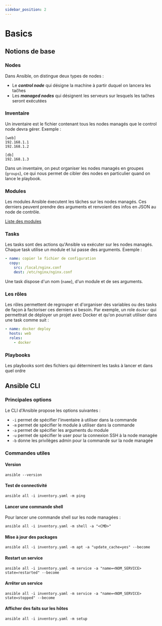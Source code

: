 ```yaml
---
sidebar_position: 2
---
```


# Basics

## Notions de base

### Nodes

Dans Ansible, on distingue deux types de nodes : 

- Le *__control node__* qui désigne la machine à partir duquel on lancera les taĉhes
- Les *__managed nodes__* qui désignent les serveurs sur lesquels les taĉhes seront exécutées

### Inventaire

Un inventaire est le fichier contenant tous les nodes managés que le control node devra gérer. Exemple : 


```shell
[web]
192.168.1.1
192.168.1.2

[db]
192.168.1.3
```

Dans un inventaire, on peut organiser les nodes managés en groupes (`groups`), ce qui nous permet de cibler des nodes en particulier quand on
lance le playbook.

### Modules

Les modules Ansible éxecutent les tâches sur les nodes managés. Ces derniers peuvent prendre des arguments et renvoient des infos en JSON au
node de contrôle. 

[Liste des modules](https://docs.ansible.com/ansible/2.9/modules/list_of_all_modules.html)

### Tasks

Les tasks sont des actions qu'Ansible va exécuter sur les nodes managés. Chaque task utilise un module et lui passe des arguments. Exemple : 

```yaml
- name: copier le fichier de configuration
  copy:
    src: /local/nginx.conf
    dest: /etc/nginx/nginx.conf
```

Une task dispose d'un nom (`name`), d'un module et de ses arguments.

### Les rôles

Les rôles permettent de regrouper et d'organiser des variables ou des tasks de façon à factoriser ces derniers si besoin. Par exemple, un role
`docker` qui permettrait de déployer un projet avec Docker et qu'on pourrait utiliser dans une task comme suit : 

```yaml
- name: docker deploy
  hosts: web
  roles:
    - docker
```

### Playbooks

Les playbooks sont des fichiers qui déterminent les tasks à lancer et dans quel ordre


## Ansible CLI

### Principales options

Le CLI d'Ansible propose les options suivantes : 

- `-i` permet de spécifier l'inventaire à utiliser dans la commande
- `-m` permet de spécifier le module à utiliser dans la commande
- `-a` permet de spécifier les arguments du module
- `-u` permet de spécifier le user pour la connexion SSH à la node managée
- `-b` donne les privilèges admin pour la commande sur la node managée

### Commandes utiles

#### Version

```shell
ansible --version
```

#### Test de connectivité

```shell
ansible all -i inventory.yaml -m ping
```

#### Lancer une commande shell

Pour lancer une commande shell sur les node managées : 

```shell
ansible all -i inventory.yaml -m shell -a "<CMD>"
```

#### Mise à jour des packages

```shell
ansible all -i inventory.yaml -m apt -a "update_cache=yes" --become
```

#### Restart un service

```shell
ansible all -i inventory.yaml -m service -a "name=<NOM_SERVICE> state=restarted" --become
```

#### Arrêter un service

```shell
ansible all -i inventory.yaml -m service -a "name=<NOM_SERVICE> state=stopped" --become
```

#### Afficher des faits sur les hôtes

```shell
ansible all -i inventory.yaml -m setup
```
